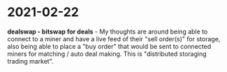 # 2021-02-22

**dealswap - bitswap for deals** - My thoughts are around being able to connect to a miner and have a live feed of their "sell order(s)" for storage, also being able to place a "buy order" that would be sent to connected miners for matching / auto deal making. This is "distributed storaging trading market".
